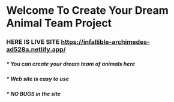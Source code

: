 # Welcome To Create Your Dream Animal Team Project

### HERE IS LIVE SITE https://infallible-archimedes-ad528a.netlify.app/

##### * You can create your dream team of animals here
##### * Web site is easy to use
##### * NO BUGS in the site

